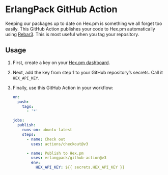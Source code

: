 # ErlangPack GitHub Action

Keeping our packages up to date on Hex.pm is something we all forget too easily. This GitHub Action publishes your code
to Hex.pm automatically using [Rebar3](https://rebar3.org). This is most useful when you tag your repository.

## Usage

1. First, create a key on your [Hex.pm dashboard](https://hex.pm/dashboard/keys).
   
2. Next, add the key from step 1 to your GitHub repository’s secrets. Call it `HEX_API_KEY`.
   
3. Finally, use this GitHub Action in your workflow:

    ```yaml
    on:
      push:
        tags:
          - '*'

    jobs:
      publish:
        runs-on: ubuntu-latest
        steps:
          - name: Check out
            uses: actions/checkout@v3

          - name: Publish to Hex.pm
            uses: erlangpack/github-action@v3
            env:
              HEX_API_KEY: ${{ secrets.HEX_API_KEY }}
    ```
